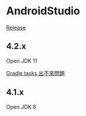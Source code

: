 # AndroidStudio

[Release](https://developer.android.com/studio/releases)



## 4.2.x

Open JDK 11

[Gradle tasks 出不來問題](https://stackoverflow.com/questions/67405791/gradle-tasks-are-not-showing-in-the-gradle-tool-window-in-android-studio-4-2)

## 4.1.x

Open JDK 8